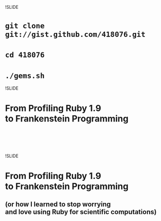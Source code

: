 !SLIDE

# <code>git clone git://gist.github.com/418076.git</code>

# <code>cd 418076</code>

# <code>./gems.sh</code>



!SLIDE

# From Profiling Ruby 1.9<br />to Frankenstein Programming

## <br /><br />



!SLIDE

# From Profiling Ruby 1.9<br />to Frankenstein Programming

## (or how I learned to stop worrying<br />and love using Ruby for scientific computations)
